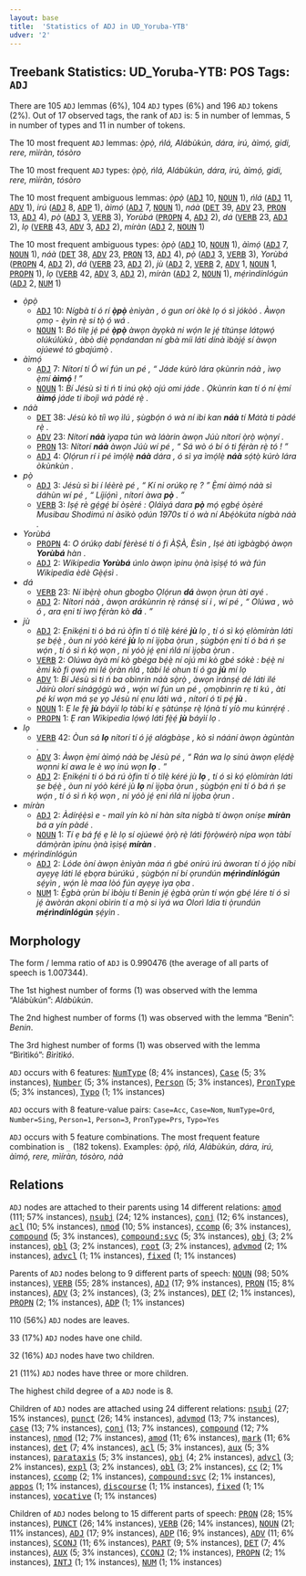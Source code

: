 ```yaml
---
layout: base
title:  'Statistics of ADJ in UD_Yoruba-YTB'
udver: '2'
---
```


## Treebank Statistics: UD_Yoruba-YTB: POS Tags: `ADJ`

There are 105 `ADJ` lemmas (6%), 104 `ADJ` types (6%) and 196 `ADJ` tokens (2%).
Out of 17 observed tags, the rank of `ADJ` is: 5 in number of lemmas, 5 in number of types and 11 in number of tokens.

The 10 most frequent `ADJ` lemmas: <em>ọ̀pọ̀, ńlá, Alábùkún, dára, irú, àìmọ́, gidi, rere, mìíràn, tósòro</em>

The 10 most frequent `ADJ` types:  <em>ọ̀pọ̀, ńlá, Alábùkún, dára, irú, àìmọ́, gidi, rere, mìíràn, tósòro</em>

The 10 most frequent ambiguous lemmas: <em>ọ̀pọ̀</em> (<tt><a href="yo_ytb-pos-ADJ.html">ADJ</a></tt> 10, <tt><a href="yo_ytb-pos-NOUN.html">NOUN</a></tt> 1), <em>ńlá</em> (<tt><a href="yo_ytb-pos-ADJ.html">ADJ</a></tt> 11, <tt><a href="yo_ytb-pos-ADV.html">ADV</a></tt> 1), <em>irú</em> (<tt><a href="yo_ytb-pos-ADJ.html">ADJ</a></tt> 8, <tt><a href="yo_ytb-pos-ADP.html">ADP</a></tt> 1), <em>àìmọ́</em> (<tt><a href="yo_ytb-pos-ADJ.html">ADJ</a></tt> 7, <tt><a href="yo_ytb-pos-NOUN.html">NOUN</a></tt> 1), <em>náà</em> (<tt><a href="yo_ytb-pos-DET.html">DET</a></tt> 39, <tt><a href="yo_ytb-pos-ADV.html">ADV</a></tt> 23, <tt><a href="yo_ytb-pos-PRON.html">PRON</a></tt> 13, <tt><a href="yo_ytb-pos-ADJ.html">ADJ</a></tt> 4), <em>pọ̀</em> (<tt><a href="yo_ytb-pos-ADJ.html">ADJ</a></tt> 3, <tt><a href="yo_ytb-pos-VERB.html">VERB</a></tt> 3), <em>Yorùbá</em> (<tt><a href="yo_ytb-pos-PROPN.html">PROPN</a></tt> 4, <tt><a href="yo_ytb-pos-ADJ.html">ADJ</a></tt> 2), <em>dá</em> (<tt><a href="yo_ytb-pos-VERB.html">VERB</a></tt> 23, <tt><a href="yo_ytb-pos-ADJ.html">ADJ</a></tt> 2), <em>lọ</em> (<tt><a href="yo_ytb-pos-VERB.html">VERB</a></tt> 43, <tt><a href="yo_ytb-pos-ADV.html">ADV</a></tt> 3, <tt><a href="yo_ytb-pos-ADJ.html">ADJ</a></tt> 2), <em>míràn</em> (<tt><a href="yo_ytb-pos-ADJ.html">ADJ</a></tt> 2, <tt><a href="yo_ytb-pos-NOUN.html">NOUN</a></tt> 1)

The 10 most frequent ambiguous types:  <em>ọ̀pọ̀</em> (<tt><a href="yo_ytb-pos-ADJ.html">ADJ</a></tt> 10, <tt><a href="yo_ytb-pos-NOUN.html">NOUN</a></tt> 1), <em>àìmọ́</em> (<tt><a href="yo_ytb-pos-ADJ.html">ADJ</a></tt> 7, <tt><a href="yo_ytb-pos-NOUN.html">NOUN</a></tt> 1), <em>náà</em> (<tt><a href="yo_ytb-pos-DET.html">DET</a></tt> 38, <tt><a href="yo_ytb-pos-ADV.html">ADV</a></tt> 23, <tt><a href="yo_ytb-pos-PRON.html">PRON</a></tt> 13, <tt><a href="yo_ytb-pos-ADJ.html">ADJ</a></tt> 4), <em>pọ̀</em> (<tt><a href="yo_ytb-pos-ADJ.html">ADJ</a></tt> 3, <tt><a href="yo_ytb-pos-VERB.html">VERB</a></tt> 3), <em>Yorùbá</em> (<tt><a href="yo_ytb-pos-PROPN.html">PROPN</a></tt> 4, <tt><a href="yo_ytb-pos-ADJ.html">ADJ</a></tt> 2), <em>dá</em> (<tt><a href="yo_ytb-pos-VERB.html">VERB</a></tt> 23, <tt><a href="yo_ytb-pos-ADJ.html">ADJ</a></tt> 2), <em>jù</em> (<tt><a href="yo_ytb-pos-ADJ.html">ADJ</a></tt> 2, <tt><a href="yo_ytb-pos-VERB.html">VERB</a></tt> 2, <tt><a href="yo_ytb-pos-ADV.html">ADV</a></tt> 1, <tt><a href="yo_ytb-pos-NOUN.html">NOUN</a></tt> 1, <tt><a href="yo_ytb-pos-PROPN.html">PROPN</a></tt> 1), <em>lọ</em> (<tt><a href="yo_ytb-pos-VERB.html">VERB</a></tt> 42, <tt><a href="yo_ytb-pos-ADV.html">ADV</a></tt> 3, <tt><a href="yo_ytb-pos-ADJ.html">ADJ</a></tt> 2), <em>míràn</em> (<tt><a href="yo_ytb-pos-ADJ.html">ADJ</a></tt> 2, <tt><a href="yo_ytb-pos-NOUN.html">NOUN</a></tt> 1), <em>mẹ́rìndínlógún</em> (<tt><a href="yo_ytb-pos-ADJ.html">ADJ</a></tt> 2, <tt><a href="yo_ytb-pos-NUM.html">NUM</a></tt> 1)


* <em>ọ̀pọ̀</em>
  * <tt><a href="yo_ytb-pos-ADJ.html">ADJ</a></tt> 10: <em>Nígbà tí ó rí <b>ọ̀pọ̀</b> ènìyàn , ó gun orí òkè lọ ó sì jókòó . Àwọn ọmọ - ẹ̀yìn rẹ̀ si tọ̀ ọ́ wá .</em>
  * <tt><a href="yo_ytb-pos-NOUN.html">NOUN</a></tt> 1: <em>Bó tilẹ jẹ́ pé <b>ọ̀pọ̀</b> àwọn àyọkà ni wọ́n le jẹ́ títúnṣe látọwọ́ olúkúlùkù , àbò díẹ̀ pọndandan ní gbà míi láti dínà ìbàjẹ́ sí àwọn ojúewé tó gbajúmọ̀ .</em>
* <em>àìmọ́</em>
  * <tt><a href="yo_ytb-pos-ADJ.html">ADJ</a></tt> 7: <em>Nítorí tí Ó wí fún un pé , “ Jáde kúrò lára ọkùnrin náà , ìwọ ẹ̀mí <b>àìmọ́</b> ! ”</em>
  * <tt><a href="yo_ytb-pos-NOUN.html">NOUN</a></tt> 1: <em>Bí Jésù sì ti ń ti inú ọkọ̀ ojú omi jáde . Ọkùnrin kan tí ó ní ẹ̀mí <b>àìmọ́</b> jáde ti ibojì wá pàdé rẹ̀ .</em>
* <em>náà</em>
  * <tt><a href="yo_ytb-pos-DET.html">DET</a></tt> 38: <em>Jésù kò tíì wọ ìlú , ṣùgbọ́n ó wà ní ibi kan <b>náà</b> tí Mátà ti pàdé rẹ̀ .</em>
  * <tt><a href="yo_ytb-pos-ADV.html">ADV</a></tt> 23: <em>Nítorí <b>náà</b> ìyapa tún wà láàrin àwọn Júù nítorí ọ̀rọ̀ wọ̀nyí .</em>
  * <tt><a href="yo_ytb-pos-PRON.html">PRON</a></tt> 13: <em>Nítorí <b>náà</b> àwọn Júù wí pé , “ Sá wò ó bí ó ti fẹ́ràn rẹ̀ tó ! ”</em>
  * <tt><a href="yo_ytb-pos-ADJ.html">ADJ</a></tt> 4: <em>Ọlọ́run rí i pé ìmọ́lẹ̀ <b>náà</b> dára , ó sì ya ìmọ́lẹ̀ <b>náà</b> sọ́tọ̀ kúrò lára òkùnkùn .</em>
* <em>pọ̀</em>
  * <tt><a href="yo_ytb-pos-ADJ.html">ADJ</a></tt> 3: <em>Jésù sì bi í léèrè pé , “ Kí ni orúkọ rẹ ? ” Ẹ̀mí àìmọ́ náà sì dáhùn wí pé , “ Líjíọ́nì , nítorí àwa <b>pọ̀</b> . ”</em>
  * <tt><a href="yo_ytb-pos-VERB.html">VERB</a></tt> 3: <em>Iṣẹ́ rè gẹ́gẹ́ bí òṣèré : Ọláìyá dara <b>pọ̀</b> mọ́ ẹgbẹ́ òṣèré Musibau Shodimú ní àsìkò ọdún 1970s tí ó wà ní Abẹ́òkúta nígbà náà .</em>
* <em>Yorùbá</em>
  * <tt><a href="yo_ytb-pos-PROPN.html">PROPN</a></tt> 4: <em>O órúkọ dabí fèrèsé tí ó fi ÀṢÀ, Èsìn , Iṣé àti ìgbàgbọ́ àwọn <b>Yorùbá</b> hàn .</em>
  * <tt><a href="yo_ytb-pos-ADJ.html">ADJ</a></tt> 2: <em>Wikipedia <b>Yorùbá</b> únlo àwọn ìpinu ọ̀nà ìṣiṣẹ́ tó wà fún Wikipedia èdè Gẹ̀ẹ́sì .</em>
* <em>dá</em>
  * <tt><a href="yo_ytb-pos-VERB.html">VERB</a></tt> 23: <em>Ní ìbẹ̀rẹ̀ ohun gbogbo Ọlọ́run <b>dá</b> àwọn ọ̀run àti ayé .</em>
  * <tt><a href="yo_ytb-pos-ADJ.html">ADJ</a></tt> 2: <em>Nítorí náà , àwọn arákùnrin rẹ̀ ránsẹ́ sí i , wí pé , “ Olúwa , wò ó , ara ẹni tí ìwọ fẹ́ràn kò <b>dá</b> . ”</em>
* <em>jù</em>
  * <tt><a href="yo_ytb-pos-ADJ.html">ADJ</a></tt> 2: <em>Ẹnikẹ́ni ti ó bá rú òfin tí ó tilẹ̀ kéré <b>jù</b> lọ , tí ó sì kọ́ ẹlòmíràn láti ṣe bẹ́ẹ̀ , òun ni yóò kéré <b>jù</b> lọ ní ìjọba ọ̀run , ṣùgbọ́n ẹni tí ó bá ń ṣe wọ́n , tí ó sì ń kọ́ wọn , ni yóò jẹ́ ẹni ńlá ní ìjọba ọ̀run .</em>
  * <tt><a href="yo_ytb-pos-VERB.html">VERB</a></tt> 2: <em>Olúwa àyà mí kò gbéga bẹ́ẹ̀ ní ojú mi kò gbé sókè : bẹ́ẹ̀ ni èmi kò fi ọwọ́ mi lé ọ̀ràn ńlá , tàbí lé ohun tí ó ga <b>jù</b> mí lọ</em>
  * <tt><a href="yo_ytb-pos-ADV.html">ADV</a></tt> 1: <em>Bí Jésù sì ti ń ba obìnrin náà sọ̀rọ̀ , àwọn ìránṣẹ́ dé láti ilé Jáírù olorí sínágọ́gù wá , wọ́n wí fún un pé , ọmọbìnrin rẹ ti kú , àti pé kí wọn má ṣe yọ Jésù ní ẹnu láti wá , nítorí ó ti pẹ́ <b>jù</b> .</em>
  * <tt><a href="yo_ytb-pos-NOUN.html">NOUN</a></tt> 1: <em>Ẹ le fẹ̀ <b>jù</b> báyìí lọ tàbí kí ẹ ṣàtúnṣe rẹ̀ lọ́nà tí yíò mu kúnrẹ́rẹ́ .</em>
  * <tt><a href="yo_ytb-pos-PROPN.html">PROPN</a></tt> 1: <em>Ẹ ran Wikipedia lọ́wọ́ láti fẹ̀ẹ́ <b>jù</b> báyìí lọ .</em>
* <em>lọ</em>
  * <tt><a href="yo_ytb-pos-VERB.html">VERB</a></tt> 42: <em>Òun sá <b>lọ</b> nítorí tí ó jẹ́ alágbàṣe , kò sì náání àwọn àgùntàn .</em>
  * <tt><a href="yo_ytb-pos-ADV.html">ADV</a></tt> 3: <em>Àwọn ẹ̀mí àìmọ́ náà bẹ Jésù pé , “ Rán wa lọ sínú àwọn ẹlẹ́dẹ̀ wọnni kí awa le è wọ inú wọn <b>lọ</b> . ”</em>
  * <tt><a href="yo_ytb-pos-ADJ.html">ADJ</a></tt> 2: <em>Ẹnikẹ́ni ti ó bá rú òfin tí ó tilẹ̀ kéré jù <b>lọ</b> , tí ó sì kọ́ ẹlòmíràn láti ṣe bẹ́ẹ̀ , òun ni yóò kéré jù <b>lọ</b> ní ìjọba ọ̀run , ṣùgbọ́n ẹni tí ó bá ń ṣe wọ́n , tí ó sì ń kọ́ wọn , ni yóò jẹ́ ẹni ńlá ní ìjọba ọ̀run .</em>
* <em>míràn</em>
  * <tt><a href="yo_ytb-pos-ADJ.html">ADJ</a></tt> 2: <em>Àdírẹ́ẹ̀sì e - mail yín kò ní hàn síta nígbà tí àwọn oníṣe <b>míràn</b> bá a yín pàdé .</em>
  * <tt><a href="yo_ytb-pos-NOUN.html">NOUN</a></tt> 1: <em>Tí ẹ bá fẹ́ ẹ lè lọ sí ojúewé ọ̀rọ̀ rẹ̀ láti fọ̀rọ̀wérọ̀ nípa wọn tàbí dámọ̀ràn ìpínu ọ̀nà ìṣiṣẹ́ <b>míràn</b> .</em>
* <em>mẹ́rìndínlógún</em>
  * <tt><a href="yo_ytb-pos-ADJ.html">ADJ</a></tt> 2: <em>Lóde òní àwọn ènìyàn máa ń gbé onírú irú àworan tí ó jọ́ọ níbi ayẹyẹ láti lé ẹbọra búrúkú , ṣùgbọ́n ní bí ọrundún <b>mẹ́rìndínlógún</b> sẹ́yìn , wọ́n lè maa lòó fún ayẹyẹ ìya ọba .</em>
  * <tt><a href="yo_ytb-pos-NUM.html">NUM</a></tt> 1: <em>Ẹ̀gbà ọrùn bí ìbòju tí Benin jẹ́ ẹ̀gbà ọrùn tí wọ́n gbẹ́ lére tí ó sì jẹ́ àwòrán akọni obìrin tí a mọ̀ si ìyá wa Olorì Idia ti ọ̀rundún <b>mẹ́rìndínlógún</b> ṣẹ́yìn .</em>

## Morphology

The form / lemma ratio of `ADJ` is 0.990476 (the average of all parts of speech is 1.007344).

The 1st highest number of forms (1) was observed with the lemma “Alábùkún”: <em>Alábùkún</em>.

The 2nd highest number of forms (1) was observed with the lemma “Benin”: <em>Benin</em>.

The 3rd highest number of forms (1) was observed with the lemma “Bìrìtìkó”: <em>Bìrìtìkó</em>.

`ADJ` occurs with 6 features: <tt><a href="yo_ytb-feat-NumType.html">NumType</a></tt> (8; 4% instances), <tt><a href="yo_ytb-feat-Case.html">Case</a></tt> (5; 3% instances), <tt><a href="yo_ytb-feat-Number.html">Number</a></tt> (5; 3% instances), <tt><a href="yo_ytb-feat-Person.html">Person</a></tt> (5; 3% instances), <tt><a href="yo_ytb-feat-PronType.html">PronType</a></tt> (5; 3% instances), <tt><a href="yo_ytb-feat-Typo.html">Typo</a></tt> (1; 1% instances)

`ADJ` occurs with 8 feature-value pairs: `Case=Acc`, `Case=Nom`, `NumType=Ord`, `Number=Sing`, `Person=1`, `Person=3`, `PronType=Prs`, `Typo=Yes`

`ADJ` occurs with 5 feature combinations.
The most frequent feature combination is `_` (182 tokens).
Examples: <em>ọ̀pọ̀, ńlá, Alábùkún, dára, irú, àìmọ́, rere, mìíràn, tósòro, náà</em>


## Relations

`ADJ` nodes are attached to their parents using 14 different relations: <tt><a href="yo_ytb-dep-amod.html">amod</a></tt> (111; 57% instances), <tt><a href="yo_ytb-dep-nsubj.html">nsubj</a></tt> (24; 12% instances), <tt><a href="yo_ytb-dep-conj.html">conj</a></tt> (12; 6% instances), <tt><a href="yo_ytb-dep-acl.html">acl</a></tt> (10; 5% instances), <tt><a href="yo_ytb-dep-nmod.html">nmod</a></tt> (10; 5% instances), <tt><a href="yo_ytb-dep-ccomp.html">ccomp</a></tt> (6; 3% instances), <tt><a href="yo_ytb-dep-compound.html">compound</a></tt> (5; 3% instances), <tt><a href="yo_ytb-dep-compound-svc.html">compound:svc</a></tt> (5; 3% instances), <tt><a href="yo_ytb-dep-obj.html">obj</a></tt> (3; 2% instances), <tt><a href="yo_ytb-dep-obl.html">obl</a></tt> (3; 2% instances), <tt><a href="yo_ytb-dep-root.html">root</a></tt> (3; 2% instances), <tt><a href="yo_ytb-dep-advmod.html">advmod</a></tt> (2; 1% instances), <tt><a href="yo_ytb-dep-advcl.html">advcl</a></tt> (1; 1% instances), <tt><a href="yo_ytb-dep-fixed.html">fixed</a></tt> (1; 1% instances)

Parents of `ADJ` nodes belong to 9 different parts of speech: <tt><a href="yo_ytb-pos-NOUN.html">NOUN</a></tt> (98; 50% instances), <tt><a href="yo_ytb-pos-VERB.html">VERB</a></tt> (55; 28% instances), <tt><a href="yo_ytb-pos-ADJ.html">ADJ</a></tt> (17; 9% instances), <tt><a href="yo_ytb-pos-PRON.html">PRON</a></tt> (15; 8% instances), <tt><a href="yo_ytb-pos-ADV.html">ADV</a></tt> (3; 2% instances),  (3; 2% instances), <tt><a href="yo_ytb-pos-DET.html">DET</a></tt> (2; 1% instances), <tt><a href="yo_ytb-pos-PROPN.html">PROPN</a></tt> (2; 1% instances), <tt><a href="yo_ytb-pos-ADP.html">ADP</a></tt> (1; 1% instances)

110 (56%) `ADJ` nodes are leaves.

33 (17%) `ADJ` nodes have one child.

32 (16%) `ADJ` nodes have two children.

21 (11%) `ADJ` nodes have three or more children.

The highest child degree of a `ADJ` node is 8.

Children of `ADJ` nodes are attached using 24 different relations: <tt><a href="yo_ytb-dep-nsubj.html">nsubj</a></tt> (27; 15% instances), <tt><a href="yo_ytb-dep-punct.html">punct</a></tt> (26; 14% instances), <tt><a href="yo_ytb-dep-advmod.html">advmod</a></tt> (13; 7% instances), <tt><a href="yo_ytb-dep-case.html">case</a></tt> (13; 7% instances), <tt><a href="yo_ytb-dep-conj.html">conj</a></tt> (13; 7% instances), <tt><a href="yo_ytb-dep-compound.html">compound</a></tt> (12; 7% instances), <tt><a href="yo_ytb-dep-nmod.html">nmod</a></tt> (12; 7% instances), <tt><a href="yo_ytb-dep-amod.html">amod</a></tt> (11; 6% instances), <tt><a href="yo_ytb-dep-mark.html">mark</a></tt> (11; 6% instances), <tt><a href="yo_ytb-dep-det.html">det</a></tt> (7; 4% instances), <tt><a href="yo_ytb-dep-acl.html">acl</a></tt> (5; 3% instances), <tt><a href="yo_ytb-dep-aux.html">aux</a></tt> (5; 3% instances), <tt><a href="yo_ytb-dep-parataxis.html">parataxis</a></tt> (5; 3% instances), <tt><a href="yo_ytb-dep-obj.html">obj</a></tt> (4; 2% instances), <tt><a href="yo_ytb-dep-advcl.html">advcl</a></tt> (3; 2% instances), <tt><a href="yo_ytb-dep-expl.html">expl</a></tt> (3; 2% instances), <tt><a href="yo_ytb-dep-obl.html">obl</a></tt> (3; 2% instances), <tt><a href="yo_ytb-dep-cc.html">cc</a></tt> (2; 1% instances), <tt><a href="yo_ytb-dep-ccomp.html">ccomp</a></tt> (2; 1% instances), <tt><a href="yo_ytb-dep-compound-svc.html">compound:svc</a></tt> (2; 1% instances), <tt><a href="yo_ytb-dep-appos.html">appos</a></tt> (1; 1% instances), <tt><a href="yo_ytb-dep-discourse.html">discourse</a></tt> (1; 1% instances), <tt><a href="yo_ytb-dep-fixed.html">fixed</a></tt> (1; 1% instances), <tt><a href="yo_ytb-dep-vocative.html">vocative</a></tt> (1; 1% instances)

Children of `ADJ` nodes belong to 15 different parts of speech: <tt><a href="yo_ytb-pos-PRON.html">PRON</a></tt> (28; 15% instances), <tt><a href="yo_ytb-pos-PUNCT.html">PUNCT</a></tt> (26; 14% instances), <tt><a href="yo_ytb-pos-VERB.html">VERB</a></tt> (26; 14% instances), <tt><a href="yo_ytb-pos-NOUN.html">NOUN</a></tt> (21; 11% instances), <tt><a href="yo_ytb-pos-ADJ.html">ADJ</a></tt> (17; 9% instances), <tt><a href="yo_ytb-pos-ADP.html">ADP</a></tt> (16; 9% instances), <tt><a href="yo_ytb-pos-ADV.html">ADV</a></tt> (11; 6% instances), <tt><a href="yo_ytb-pos-SCONJ.html">SCONJ</a></tt> (11; 6% instances), <tt><a href="yo_ytb-pos-PART.html">PART</a></tt> (9; 5% instances), <tt><a href="yo_ytb-pos-DET.html">DET</a></tt> (7; 4% instances), <tt><a href="yo_ytb-pos-AUX.html">AUX</a></tt> (5; 3% instances), <tt><a href="yo_ytb-pos-CCONJ.html">CCONJ</a></tt> (2; 1% instances), <tt><a href="yo_ytb-pos-PROPN.html">PROPN</a></tt> (2; 1% instances), <tt><a href="yo_ytb-pos-INTJ.html">INTJ</a></tt> (1; 1% instances), <tt><a href="yo_ytb-pos-NUM.html">NUM</a></tt> (1; 1% instances)


